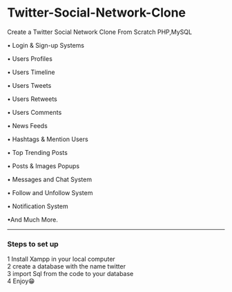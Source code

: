 # Twitter-Social-Network-Clone
Create a Twitter Social Network Clone From Scratch PHP,MySQL

• Login & Sign-up Systems 

• Users Profiles

• Users Timeline

• Users Tweets

• Users Retweets

• Users Comments

• News Feeds

• Hashtags & Mention Users

• Top Trending Posts

• Posts & Images Popups

• Messages and Chat System

• Follow and Unfollow System

• Notification System

•And Much More.



---


### Steps to set up

1 Install Xampp in your local computer<br>
2 create a database with the name twitter<br>
3 import Sql from the code to your database<br>
4 Enjoy😁

